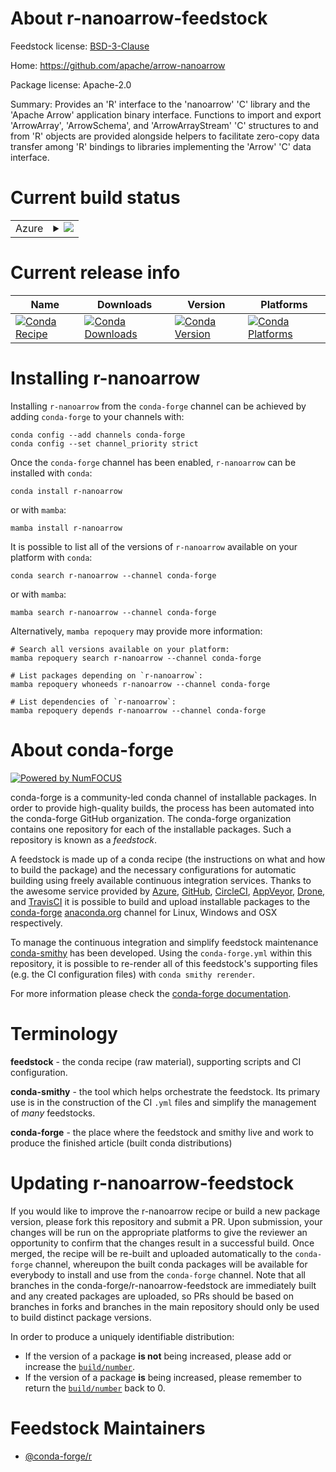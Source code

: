 About r-nanoarrow-feedstock
===========================

Feedstock license: [BSD-3-Clause](https://github.com/conda-forge/r-nanoarrow-feedstock/blob/main/LICENSE.txt)

Home: https://github.com/apache/arrow-nanoarrow

Package license: Apache-2.0

Summary: Provides an 'R' interface to the 'nanoarrow' 'C' library and the 'Apache Arrow' application binary interface. Functions to import and export 'ArrowArray', 'ArrowSchema', and 'ArrowArrayStream' 'C' structures to and from 'R' objects are provided alongside helpers to facilitate zero-copy data transfer among 'R' bindings to libraries implementing the 'Arrow' 'C' data interface.

Current build status
====================


<table>
    
  <tr>
    <td>Azure</td>
    <td>
      <details>
        <summary>
          <a href="https://dev.azure.com/conda-forge/feedstock-builds/_build/latest?definitionId=21325&branchName=main">
            <img src="https://dev.azure.com/conda-forge/feedstock-builds/_apis/build/status/r-nanoarrow-feedstock?branchName=main">
          </a>
        </summary>
        <table>
          <thead><tr><th>Variant</th><th>Status</th></tr></thead>
          <tbody><tr>
              <td>linux_64</td>
              <td>
                <a href="https://dev.azure.com/conda-forge/feedstock-builds/_build/latest?definitionId=21325&branchName=main">
                  <img src="https://dev.azure.com/conda-forge/feedstock-builds/_apis/build/status/r-nanoarrow-feedstock?branchName=main&jobName=linux&configuration=linux%20linux_64_" alt="variant">
                </a>
              </td>
            </tr><tr>
              <td>linux_aarch64</td>
              <td>
                <a href="https://dev.azure.com/conda-forge/feedstock-builds/_build/latest?definitionId=21325&branchName=main">
                  <img src="https://dev.azure.com/conda-forge/feedstock-builds/_apis/build/status/r-nanoarrow-feedstock?branchName=main&jobName=linux&configuration=linux%20linux_aarch64_" alt="variant">
                </a>
              </td>
            </tr><tr>
              <td>linux_ppc64le</td>
              <td>
                <a href="https://dev.azure.com/conda-forge/feedstock-builds/_build/latest?definitionId=21325&branchName=main">
                  <img src="https://dev.azure.com/conda-forge/feedstock-builds/_apis/build/status/r-nanoarrow-feedstock?branchName=main&jobName=linux&configuration=linux%20linux_ppc64le_" alt="variant">
                </a>
              </td>
            </tr><tr>
              <td>osx_64</td>
              <td>
                <a href="https://dev.azure.com/conda-forge/feedstock-builds/_build/latest?definitionId=21325&branchName=main">
                  <img src="https://dev.azure.com/conda-forge/feedstock-builds/_apis/build/status/r-nanoarrow-feedstock?branchName=main&jobName=osx&configuration=osx%20osx_64_" alt="variant">
                </a>
              </td>
            </tr><tr>
              <td>osx_arm64</td>
              <td>
                <a href="https://dev.azure.com/conda-forge/feedstock-builds/_build/latest?definitionId=21325&branchName=main">
                  <img src="https://dev.azure.com/conda-forge/feedstock-builds/_apis/build/status/r-nanoarrow-feedstock?branchName=main&jobName=osx&configuration=osx%20osx_arm64_" alt="variant">
                </a>
              </td>
            </tr><tr>
              <td>win_64</td>
              <td>
                <a href="https://dev.azure.com/conda-forge/feedstock-builds/_build/latest?definitionId=21325&branchName=main">
                  <img src="https://dev.azure.com/conda-forge/feedstock-builds/_apis/build/status/r-nanoarrow-feedstock?branchName=main&jobName=win&configuration=win%20win_64_" alt="variant">
                </a>
              </td>
            </tr>
          </tbody>
        </table>
      </details>
    </td>
  </tr>
</table>

Current release info
====================

| Name | Downloads | Version | Platforms |
| --- | --- | --- | --- |
| [![Conda Recipe](https://img.shields.io/badge/recipe-r--nanoarrow-green.svg)](https://anaconda.org/conda-forge/r-nanoarrow) | [![Conda Downloads](https://img.shields.io/conda/dn/conda-forge/r-nanoarrow.svg)](https://anaconda.org/conda-forge/r-nanoarrow) | [![Conda Version](https://img.shields.io/conda/vn/conda-forge/r-nanoarrow.svg)](https://anaconda.org/conda-forge/r-nanoarrow) | [![Conda Platforms](https://img.shields.io/conda/pn/conda-forge/r-nanoarrow.svg)](https://anaconda.org/conda-forge/r-nanoarrow) |

Installing r-nanoarrow
======================

Installing `r-nanoarrow` from the `conda-forge` channel can be achieved by adding `conda-forge` to your channels with:

```
conda config --add channels conda-forge
conda config --set channel_priority strict
```

Once the `conda-forge` channel has been enabled, `r-nanoarrow` can be installed with `conda`:

```
conda install r-nanoarrow
```

or with `mamba`:

```
mamba install r-nanoarrow
```

It is possible to list all of the versions of `r-nanoarrow` available on your platform with `conda`:

```
conda search r-nanoarrow --channel conda-forge
```

or with `mamba`:

```
mamba search r-nanoarrow --channel conda-forge
```

Alternatively, `mamba repoquery` may provide more information:

```
# Search all versions available on your platform:
mamba repoquery search r-nanoarrow --channel conda-forge

# List packages depending on `r-nanoarrow`:
mamba repoquery whoneeds r-nanoarrow --channel conda-forge

# List dependencies of `r-nanoarrow`:
mamba repoquery depends r-nanoarrow --channel conda-forge
```


About conda-forge
=================

[![Powered by
NumFOCUS](https://img.shields.io/badge/powered%20by-NumFOCUS-orange.svg?style=flat&colorA=E1523D&colorB=007D8A)](https://numfocus.org)

conda-forge is a community-led conda channel of installable packages.
In order to provide high-quality builds, the process has been automated into the
conda-forge GitHub organization. The conda-forge organization contains one repository
for each of the installable packages. Such a repository is known as a *feedstock*.

A feedstock is made up of a conda recipe (the instructions on what and how to build
the package) and the necessary configurations for automatic building using freely
available continuous integration services. Thanks to the awesome service provided by
[Azure](https://azure.microsoft.com/en-us/services/devops/), [GitHub](https://github.com/),
[CircleCI](https://circleci.com/), [AppVeyor](https://www.appveyor.com/),
[Drone](https://cloud.drone.io/welcome), and [TravisCI](https://travis-ci.com/)
it is possible to build and upload installable packages to the
[conda-forge](https://anaconda.org/conda-forge) [anaconda.org](https://anaconda.org/)
channel for Linux, Windows and OSX respectively.

To manage the continuous integration and simplify feedstock maintenance
[conda-smithy](https://github.com/conda-forge/conda-smithy) has been developed.
Using the ``conda-forge.yml`` within this repository, it is possible to re-render all of
this feedstock's supporting files (e.g. the CI configuration files) with ``conda smithy rerender``.

For more information please check the [conda-forge documentation](https://conda-forge.org/docs/).

Terminology
===========

**feedstock** - the conda recipe (raw material), supporting scripts and CI configuration.

**conda-smithy** - the tool which helps orchestrate the feedstock.
                   Its primary use is in the construction of the CI ``.yml`` files
                   and simplify the management of *many* feedstocks.

**conda-forge** - the place where the feedstock and smithy live and work to
                  produce the finished article (built conda distributions)


Updating r-nanoarrow-feedstock
==============================

If you would like to improve the r-nanoarrow recipe or build a new
package version, please fork this repository and submit a PR. Upon submission,
your changes will be run on the appropriate platforms to give the reviewer an
opportunity to confirm that the changes result in a successful build. Once
merged, the recipe will be re-built and uploaded automatically to the
`conda-forge` channel, whereupon the built conda packages will be available for
everybody to install and use from the `conda-forge` channel.
Note that all branches in the conda-forge/r-nanoarrow-feedstock are
immediately built and any created packages are uploaded, so PRs should be based
on branches in forks and branches in the main repository should only be used to
build distinct package versions.

In order to produce a uniquely identifiable distribution:
 * If the version of a package **is not** being increased, please add or increase
   the [``build/number``](https://docs.conda.io/projects/conda-build/en/latest/resources/define-metadata.html#build-number-and-string).
 * If the version of a package **is** being increased, please remember to return
   the [``build/number``](https://docs.conda.io/projects/conda-build/en/latest/resources/define-metadata.html#build-number-and-string)
   back to 0.

Feedstock Maintainers
=====================

* [@conda-forge/r](https://github.com/conda-forge/r/)


<!-- dummy commit to enable rerendering -->

